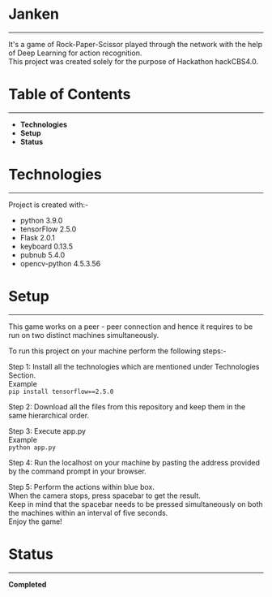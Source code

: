 # Janken
---
It's a game of Rock-Paper-Scissor played through the network with the help of Deep Learning for action recognition.</br>
This project was created solely for the purpose of Hackathon hackCBS4.0.
# Table of Contents
---
+ **Technologies**
+ **Setup**
+ **Status**

# Technologies
---
Project is created with:-
+ python 3.9.0
+ tensorFlow 2.5.0
+ Flask 2.0.1
+ keyboard 0.13.5
+ pubnub 5.4.0
+ opencv-python 4.5.3.56

# Setup
---
This game works on a peer - peer connection and hence it requires to be run on two distinct machines simultaneously.


To run this project on your machine perform the following steps:-

Step 1: Install all the technologies which are mentioned under Technologies Section.</br>
        Example</br>
        `pip install tensorflow==2.5.0`

Step 2: Download all the files from this repository and keep them in the same hierarchical order.

Step 3: Execute app.py</br> 
        Example</br>
        `python app.py`

Step 4: Run the localhost on your machine by pasting the address provided by the command prompt in your browser.

Step 5: Perform the actions within blue box.</br>
        When the camera stops, press spacebar to get the result.</br>
        Keep in mind that the spacebar needs to be pressed simultaneously on both the machines within an interval of five seconds.</br>
        Enjoy the game!

# Status
---
**Completed**
